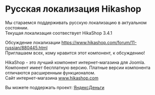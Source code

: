 <h1>Русская локализация Hikashop</h1>

<p>Мы стараемся поддерживать русскую локализацию в актуальном состоянии.<br />
Текущая локализация соотвествует HikaShop 3.4.1</p>
<p>Обсуждение локализации <a target="_blank" href="https://www.hikashop.com/forum/11-russian/880445.html?partner_id=15702">https://www.hikashop.com/forum/11-russian/880445.html</a><br />
Приглашаем всех, кому нравится этот компонент, к обсуждению!</p>
<p>HikaShop - это лучший компонент интернет-магазина для Joomla.<br />Компонент имеет бесплатную версию. Платные версии компонента отличаются расширенным функционалом.<br />
Сайт интернет-магазина <a target="_blank" href="https://www.hikashop.com?partner_id=15702">www.hikashop.com</a></p>
<p>Вы можете поддержать проект: <a target="_blank" href="https://money.yandex.ru/to/41001469534913?_openstat=settings%3Baccount%3Bpassport%3Btopupme">ЯндексДеньги</a></p>
